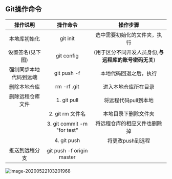 ## Git操作命令

|        操作说明        |          操作命令           |                       操作步骤                        |
| :--------------------: | :-------------------------: | :---------------------------------------------------: |
|      本地库初始化      |         git   init          |             选中需要初始化的文件夹，执行              |
|    设置签名(见下图)    |         git  config         | (用于区分不同开发人员身份,**与远程库的账号密码无关**) |
| 强制同步本地代码到远端 |         git push -f         |                本地代码回退之后，执行                 |
|      删除本地仓库      |         rm -rf .git         |                 进入本地仓库所在目录                  |
|    删除远程仓库文件    |        1. git  pull         |                 将远程代码pull到本地                  |
|                        |      2. git rm 文件名       |                 本地目录下删除文件夹                  |
|                        | 3. git commit -m "for test" |             将远程仓库的相应文件也删除掉              |
|                        |        4.  git  push        |                   将更改push到远程                    |
|     推送到远程分支     |  git push -f origin master  |                                                       |

![image-20200522103201968](C:\Users\15658\AppData\Roaming\Typora\typora-user-images\image-20200522103201968.png)